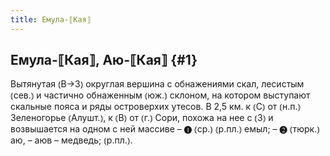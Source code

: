```yaml
---
title: Емула-⟦Кая⟧
---
```

## Емула-⟦Кая⟧, Аю-⟦Кая⟧ {#1}

Вытянутая ⦅В→З⦆ округлая вершина с обнажениями скал, лесистым ⦅сев.⦆ и частично обнаженным ⦅юж.⦆ склоном, на котором выступают скальные пояса и ряды островерхих утесов. В 2,5 км. к ⦅С⦆ от ⦅н.п.⦆ Зеленогорье ⦅Алушт.⦆, к ⦅В⦆ от ⦅г.⦆ Сори, похожа на нее с ⦅З⦆ и возвышается на одном с ней массиве – ❶ ⦅ср.⦆ ⦅р.пл.⦆ емыл; – ❷ ⦅тюрк.⦆ аю, – аюв – медведь; ⦅р.пл.⦆.
